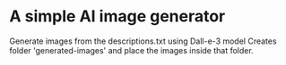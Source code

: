 # A simple AI image generator

Generate images from the descriptions.txt using Dall-e-3 model
Creates folder 'generated-images' and place the images inside that folder.
